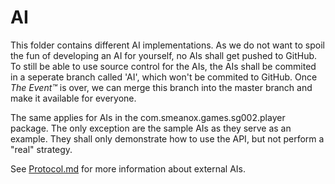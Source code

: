 # AI
This folder contains different AI implementations. As we do not want to spoil the fun of developing an AI for yourself, no AIs shall get pushed to GitHub.
To still be able to use source control for the AIs, the AIs shall be commited in a seperate branch called 'AI', which won't be commited to GitHub.
Once *The Event™* is over, we can merge this branch into the master branch and make it available for everyone.

The same applies for AIs in the com.smeanox.games.sg002.player package. The only exception are the sample AIs as they serve as an example.
They shall only demonstrate how to use the API, but not perform a "real" strategy.

See [Protocol.md](Protocol.md) for more information about external AIs.